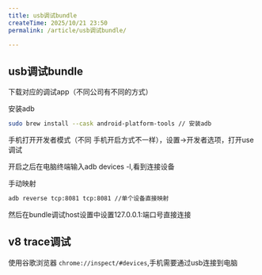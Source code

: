 ```yaml
---
title: usb调试bundle
createTime: 2025/10/21 23:50
permalink: /article/usb调试bundle/

---
```


## usb调试bundle

下载对应的调试app（不同公司有不同的方式）

安装adb

```bash
sudo brew install --cask android-platform-tools // 安装adb
```
手机打开开发者模式（不同 手机开启方式不一样），设置->开发者选项，打开use调试

开启之后在电脑终端输入adb devices -l,看到连接设备

手动映射
```bash
adb reverse tcp:8081 tcp:8081 //单个设备直接映射
```
然后在bundle调试host设置中设置127.0.0.1:端口号直接连接

## v8 trace调试
使用谷歌浏览器 ```chrome://inspect/#devices```,手机需要通过usb连接到电脑
